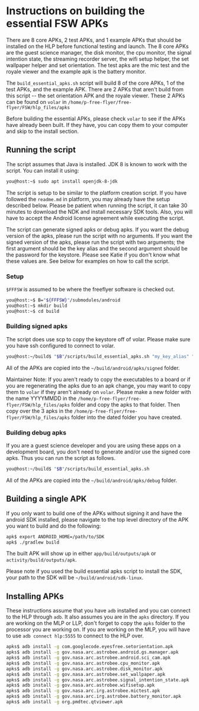 # Instructions on building the essential FSW APKs

There are 8 core APKs, 2 test APKs, and 1 example APKs that should be installed
on the HLP before functional testing and launch. The 8 core APKs are the guest
science manager, the disk monitor, the cpu monitor, the signal intention state,
the streaming recorder server, the wifi setup helper, the set wallpaper helper
and set orientation. The test apks are the mic test and the royale viewer and
the example apk is the battery monitor.

The `build_essential_apks.sh` script will build 8 of the core APKs, 1 of the
test APKs, and the example APK. There are 2 APKs that aren't build from this
script -- the set orientation APK and the royale viewer. These 2 APKs can be
found on `volar` in `/home/p-free-flyer/free-flyer/FSW/hlp_files/apks`

Before building the essential APKs, please check `volar` to see if the APKs have
already been built. If they have, you can copy them to your computer and skip to
the install section.

## Running the script

The script assumes that Java is installed. JDK 8 is known to
work with the script. You can install it using:

```sh
you@host:~$ sudo apt install openjdk-8-jdk
```

The script is setup to be similar to the platform creation script. If you have
followed the `readme.md` in platform, you may already have the setup described
below. Please be patient when running the script, it can take 30 minutes to
download the NDK and install necessary SDK tools. Also, you will have to accept
the Android license agreement while executing the script.

The script can generate signed apks or debug apks. If you want the debug version
of the apks, please run the script with no arguments. If you want the signed
version of the apks, please run the script with two arguments; the first
argument should be the key alias and the second argument should be the password
for the keystore. Please see Katie if you don't know what these values are. See
below for examples on how to call the script.

### Setup

`$FFFSW` is assumed to be where the freeflyer software is checked out.

```sh
you@host:~$ B="${FFFSW}"/submodules/android
you@host:~$ mkdir build
you@host:~$ cd build
```

### Building signed apks
The script does use scp to copy the keystore off of volar. Please make sure you
have ssh configured to connect to volar.

```sh
you@host:~/build$ "$B"/scripts/build_essential_apks.sh "my_key_alias" "password"
```

All of the APKs are copied into the `~/build/android/apks/signed` folder.

Maintainer Note: If you aren't ready to copy the executables to a board or if
you are regenerating the apks due to an apk change, you may want to copy them to
`volar` if they aren't already on `volar`. Please make a new folder with the
name YYYYMMDD in the `/home/p-free-flyer/free-flyer/FSW/hlp_files/apks` folder
and copy the apks to that folder. Then copy over the 3 apks in the
`/home/p-free-flyer/free-flyer/FSW/hlp_files/apks` folder into the dated folder
you have created.

### Building debug apks

If you are a guest science developer and you are using these apps on a
development board, you don't need to generate and/or use the signed core apks.
Thus you can run the script as follows.

```sh
you@host:~/build$ "$B"/scripts/build_essential_apks.sh
```

All of the APKs are copied into the `~/build/android/apks/debug` folder.

## Building a single APK

If you only want to build one of the APKs without signing it and have the
android SDK installed, please navigate to the top level directory of the APK you
want to build and do the following:

```sh
apk$ export ANDROID_HOME=/path/to/SDK
apk$ ./gradlew build
```

The built APK will show up in either `app/build/outputs/apk` or
`activity/build/outputs/apk`.

Please note if you used the build essential apks script to install the SDK, your
path to the SDK will be `~/build/android/sdk-linux`.

## Installing APKs

These instructions assume that you have `adb` installed and you can connect to
the HLP through `adb`. It also assumes you are in the `apks` directory. If you
are working on the MLP or LLP, don't forget to copy the `apks` folder to the
processor you are working on. If you are working on the MLP, you will have to
use `adb connect hlp:5555` to connect to the HLP over.

```sh
apks$ adb install -g com.googlecode.eyesfree.setorientation.apk
apks$ adb install -g gov.nasa.arc.astrobee.android.gs.manager.apk
apks$ adb install -g gov.nasa.arc.astrobee.android.sci_cam.apk
apks$ adb install -g gov.nasa.arc.astrobee.cpu_monitor.apk
apks$ adb install -g gov.nasa.arc.astrobee.disk_monitor.apk
apks$ adb install -g gov.nasa.arc.astrobee.set_wallpaper.apk
apks$ adb install -g gov.nasa.arc.astrobee.signal_intention_state.apk
apks$ adb install -g gov.nasa.arc.astrobee.wifisetup.apk
apks$ adb install -g gov.nasa.arc.irg.astrobee.mictest.apk
apks$ adb install -g gov.nasa.arc.irg.astrobee.battery_monitor.apk
apks$ adb install -g org.pmdtec.qtviewer.apk
```
